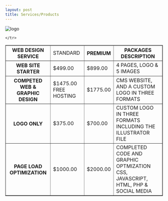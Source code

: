 ```yaml
---
layout: post
title: Services/Products
---
```


![logo](https://farm9.staticflickr.com/8665/16524606309_2d9e39a300_q.jpg)
  
  
<table width="500" border="1">
  <tbody>
    <tr>
      <th scope="col">WEB DESIGN SERVICE </th>
      <td scope="col"> STANDARD </rd>
      <th scope="col"> PREMIUM   </th>
       <th scope="col">PACKAGES DESCRIPTION</th>
    </tr>
    <tr>
      <th scope="row">WEB SITE STARTER</th>
      <td>$499.00</td>
      <td>$899.00</td>
      <td>4 PAGES, LOGO &<br>
5 IMAGES</td>
    </tr>
    <tr>
      <th scope="row">COMPETED WEB & GRAPHIC DESIGN</th>
      <td>$1475.00 FREE HOSTING</td>
      <td>$1775.00</td>
      <td>CMS WEBSITE, AND A CUSTOM LOGO IN THREE FORMATS</td>
    </tr>
    <tr>
      <th scope="row">LOGO ONLY</th>
      <td>$375.00</td>
      <td>$700.00</td>
      <td>CUSTOM LOGO IN THREE FORMATS INCLUDING THE ILLUSTRATOR FILE</td>
    </tr>
    <tr>
      <th scope="row">PAGE LOAD OPTIMIZATION</th>
      <td>$1000.00</td>
      <td>$2000.00</td>
      <td>COMPLETED CODE AND GRAPHIC OPTMIZATION CSS, JAVASCRIPT, HTML, PHP & SOCIAL MEDIA</td>
      
    </tr>
  </tbody>
</table>




  


